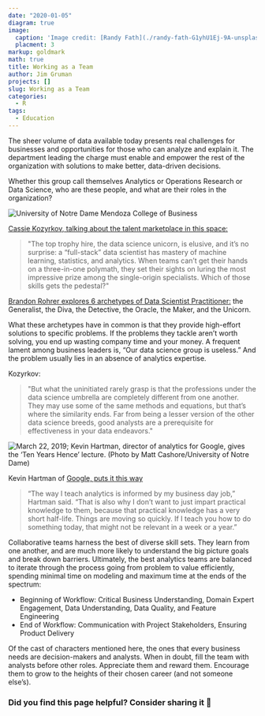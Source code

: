 ```yaml
---
date: "2020-01-05"
diagram: true
image: 
  caption: 'Image credit: [Randy Fath](./randy-fath-G1yhU1Ej-9A-unsplash.jpg)'
  placment: 3
markup: goldmark
math: true
title: Working as a Team
author: Jim Gruman
projects: []
slug: Working as a Team
categories:
  - R
tags:
  - Education
---
```

The sheer volume of data available today presents real challenges for businesses and opportunities for those who can analyze and explain it.  The department leading the charge must enable and empower the rest of the organization with solutions to make better, data-driven decisions. 

Whether this group call themselves Analytics or Operations Research or Data Science, who are these people, and what are their roles in the organization?

![University of Notre Dame Mendoza College of Business](https://mendoza.nd.edu/wp-content/uploads/2018/12/msba_chi_highlight2-min-279x203.jpg)

[Cassie Kozyrkov, talking about the talent marketplace in this space:](https://www.wired.co.uk/article/google-chief-decision-scientist-cassie-kozyrkov)

>"The top trophy hire, the data science unicorn, is elusive, and it’s no surprise: a “full-stack” data scientist has mastery of machine learning, statistics, and analytics. When teams can’t get their hands on a three-in-one polymath, they set their sights on luring the most impressive prize among the single-origin specialists. Which of those skills gets the pedestal?"

[Brandon Rohrer explores 6 archetypes of Data Scientist Practitioner:](https://brohrer.github.io/data_science_archetypes.html) the Generalist, the Diva, the Detective, the Oracle, the Maker, and the Unicorn. 

What these archetypes have in common is that they provide high-effort solutions to specific problems. If the problems they tackle aren’t worth solving, you end up wasting company time and your money. A frequent lament among business leaders is, “Our data science group is useless.” And the problem usually lies in an absence of analytics expertise. 

Kozyrkov:  
>"But what the uninitiated rarely grasp is that the professions under the data science umbrella are completely different from one another. They may use some of the same methods and equations, but that’s where the similarity ends. Far from being a lesser version of the other data science breeds, good analysts are a prerequisite for effectiveness in your data endeavors."

![March 22, 2019; Kevin Hartman, director of analytics for Google, gives the ‘Ten Years Hence’ lecture. (Photo by Matt Cashore/University of Notre Dame)](https://mendoza.nd.edu/wp-content/uploads/2019/04/MC-3.22.19-Ten-Years-Hence-08-600x400.jpg)

Kevin Hartman of [Google, puts it this way](https://mendoza.nd.edu/news/google-it-bringing-big-data-to-the-classroom/)

>“The way I teach analytics is informed by my business day job,” Hartman said. “That is also why I don’t want to just impart practical knowledge to them, because that practical knowledge has a very short half-life. Things are moving so quickly. If I teach you how to do something today, that might not be relevant in a week or a year.”

Collaborative teams harness the best of diverse skill sets. They learn from one another, and are much more likely to understand the big picture goals and break down barriers. Ultimately, the best analytics teams are balanced to iterate through the process going from problem to value efficiently, spending minimal time on modeling and maximum time at the ends of the spectrum:

- Beginning of Workflow: Critical Business Understanding, Domain Expert Engagement, Data Understanding, Data Quality, and Feature Engineering
- End of Workflow: Communication with Project Stakeholders, Ensuring Product Delivery 

Of the cast of characters mentioned here, the ones that every business needs are decision-makers and analysts. When in doubt, fill the team with analysts before other roles. Appreciate them and reward them. Encourage them to grow to the heights of their chosen career (and not someone else’s). 

### Did you find this page helpful? Consider sharing it 🙌


